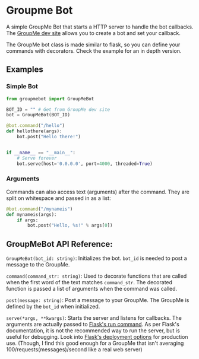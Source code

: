 # Groupme Bot
A simple GroupMe Bot that starts a HTTP server to handle the bot callbacks. The [GroupMe dev site](https://dev.groupme.com/bots) allows you to create a bot and set your callback.

The GroupMe bot class is made similar to flask, so you can define your commands with decorators. Check the example for an in depth version.

## Examples
### Simple Bot
```python
from groupmebot import GroupMeBot

BOT_ID = "" # Get from GroupMe dev site
bot = GroupMeBot(BOT_ID)

@bot.command("/hello")
def hellothere(args):
    bot.post("Hello there!")


if __name__ == "__main__":
    # Serve forever
    bot.serve(host='0.0.0.0', port=4000, threaded=True)
```

### Arguments
Commands can also access text (arguments) after the command. They are split on whitespace and passed in as a list:
```python
@bot.command("/mynameis")
def mynameis(args):
    if args:
        bot.post("Hello, %s!" % args[0])
```

## GroupMeBot API Reference:
`GroupMeBot(bot_id: string)`: Initializes the bot. `bot_id` is needed to post a message to the GroupMe.

`command(command_str: string)`: Used to decorate functions that are called when the first word of the text matches `command_str`. The decorated function is passed a list of arguments when the command was called.

`post(message: string)`: Post a message to your GroupMe. The GroupMe is defined by the `bot_id` when initialized.

`serve(*args, **kwargs)`: Starts the server and listens for callbacks. The arguments are actually passed to [Flask's run command](http://flask.pocoo.org/docs/0.12/api/#flask.Flask.run). As per Flask's documentation, it is not the recommended way to run the server, but is useful for debugging. Look into [Flask's deployment options](http://flask.pocoo.org/docs/0.12/deploying/#deployment) for production use. (Though, I find this good enough for a GroupMe that isn't averaging 100/requests(messages)/second like a real web server)
